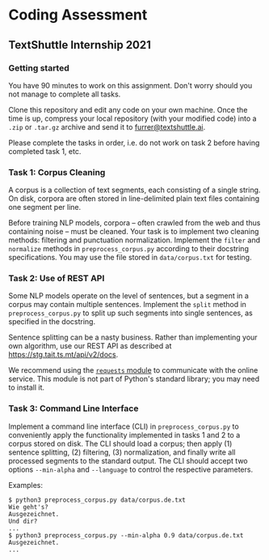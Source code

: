 # Coding Assessment
## TextShuttle Internship 2021

### Getting started

You have 90 minutes to work on this assignment. Don't worry should you not
manage to complete all tasks.

Clone this repository and edit any code on your own machine. Once the time is up,
compress your local repository (with your modified code) into a `.zip` or `.tar.gz`
archive and send it to furrer@textshuttle.ai.

Please complete the tasks in order, i.e. do not work on task 2 before having completed task 1, etc.

### Task 1: Corpus Cleaning

A corpus is a collection of text segments, each consisting of a single string. On disk, corpora are often stored in line-delimited plain text files containing one segment per line.

Before training NLP models, corpora – often crawled from the web and thus containing noise – must be cleaned. Your task is to implement two cleaning methods: filtering and punctuation normalization. Implement the `filter` and `normalize` methods in `preprocess_corpus.py` according to their docstring specifications. You may use the file stored in `data/corpus.txt` for testing.

### Task 2: Use of REST API

Some NLP models operate on the level of sentences, but a segment in a corpus may contain multiple sentences. Implement the `split` method in `preprocess_corpus.py` to split up such segments into single sentences, as specified in the docstring.

Sentence splitting can be a nasty business. Rather than implementing your own algorithm, use our REST API as described at https://stg.tait.ts.mt/api/v2/docs.

We recommend using the [`requests` module](https://pypi.org/project/requests/) to communicate with the online service. This module is not part of Python's standard library; you may need to install it.

### Task 3: Command Line Interface

Implement a command line interface (CLI) in `preprocess_corpus.py` to conveniently apply the functionality implemented in tasks 1 and 2 to a corpus stored on disk. The CLI should load a corpus; then apply (1) sentence splitting, (2) filtering, (3) normalization, and finally write all processed segments to the standard output. The CLI should accept two options `--min-alpha` and `--language` to control the respective parameters.

Examples:

```
$ python3 preprocess_corpus.py data/corpus.de.txt
Wie geht's?
Ausgezeichnet.
Und dir?
...
$ python3 preprocess_corpus.py --min-alpha 0.9 data/corpus.de.txt
Ausgezeichnet.
...
```

